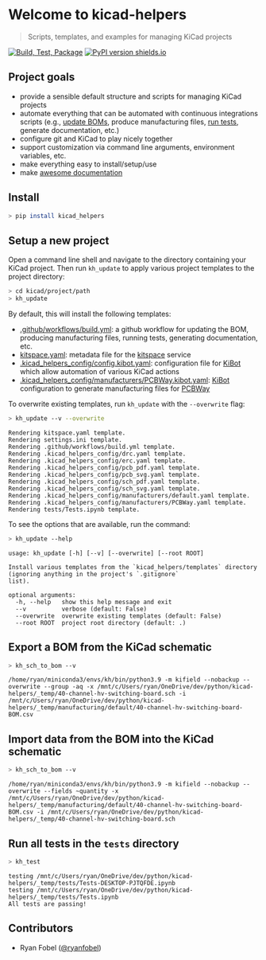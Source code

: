 # Welcome to kicad-helpers
> Scripts, templates, and examples for managing KiCad projects


[![Build, Test, Package](https://github.com/ryanfobel/kicad-helpers/actions/workflows/python-package.yml/badge.svg)](https://github.com/ryanfobel/kicad-helpers/actions/workflows/python-package.yml)
[![PyPI version shields.io](https://img.shields.io/pypi/v/kicad-helpers.svg)](https://pypi.python.org/pypi/kicad-helpers/)

## Project goals

* provide a sensible default structure and scripts for managing KiCad projects
* automate everything that can be automated with continuous integrations scripts (e.g., [update BOMs][update BOMs], produce manufacturing files, [run tests][run tests], generate documentation, etc.)
* configure git and KiCad to play nicely together
* support customization via command line arguments, environment variables, etc.
* make everything easy to install/setup/use
* make [awesome documentation](https://ryanfobel.github.io/kicad-helpers/)

[update BOMs]: https://ryanfobel.github.io/kicad-helpers/#Export-a-BOM-from-the-KiCad-schematic
[run tests]: https://ryanfobel.github.io/kicad-helpers/#Run-all-tests-in-the-tests-directory

## Install

```sh
> pip install kicad_helpers
```

## Setup a new project

Open a command line shell and navigate to the directory containing your KiCad project. Then run `kh_update` to apply various project templates to the project directory:

```sh
> cd kicad/project/path
> kh_update
```

By default, this will install the following templates:
* [.github/workflows/build.yml](https://github.com/ryanfobel/kicad-helpers/blob/main/kicad_helpers/templates/.github/workflows/build.yml): a github workflow for updating the BOM, producing manufacturing files, running tests, generating documentation, etc.
* [kitspace.yaml](https://github.com/ryanfobel/kicad-helpers/blob/main/kicad_helpers/templates/kitspace.yaml): metadata file for the [kitspace](https://kitspace.org/) service
* [.kicad_helpers_config/config.kibot.yaml](https://github.com/ryanfobel/kicad-helpers/blob/main/kicad_helpers/templates/.kicad_helpers_config/config.kibot.yaml): configuration file for [KiBot](https://github.com/INTI-CMNB/KiBot) which allow automation of various KiCad actions
* [.kicad_helpers_config/manufacturers/PCBWay.kibot.yaml](https://github.com/ryanfobel/kicad-helpers/blob/main/kicad_helpers/templates/.kicad_helpers_config/manufacturers/PCBWay.kibot.yaml): [KiBot](https://github.com/INTI-CMNB/KiBot) configuration to generate manufacturing files for [PCBWay](https://www.pcbway.com/)


To overwrite existing templates, run `kh_update` with the `--overwrite` flag:

```sh
> kh_update --v --overwrite
```

    Rendering kitspace.yaml template.
    Rendering settings.ini template.
    Rendering .github/workflows/build.yml template.
    Rendering .kicad_helpers_config/drc.yaml template.
    Rendering .kicad_helpers_config/erc.yaml template.
    Rendering .kicad_helpers_config/pcb_pdf.yaml template.
    Rendering .kicad_helpers_config/pcb_svg.yaml template.
    Rendering .kicad_helpers_config/sch_pdf.yaml template.
    Rendering .kicad_helpers_config/sch_svg.yaml template.
    Rendering .kicad_helpers_config/manufacturers/default.yaml template.
    Rendering .kicad_helpers_config/manufacturers/PCBWay.yaml template.
    Rendering tests/Tests.ipynb template.
    


To see the options that are available, run the command:

```sh
> kh_update --help
```

    usage: kh_update [-h] [--v] [--overwrite] [--root ROOT]
    
    Install various templates from the `kicad_helpers/templates` directory (ignoring anything in the project's `.gitignore`
    list).
    
    optional arguments:
      -h, --help   show this help message and exit
      --v          verbose (default: False)
      --overwrite  overwrite existing templates (default: False)
      --root ROOT  project root directory (default: .)
    


## Export a BOM from the KiCad schematic

```sh
> kh_sch_to_bom --v
```

    /home/ryan/miniconda3/envs/kh/bin/python3.9 -m kifield --nobackup --overwrite --group -aq -x /mnt/c/Users/ryan/OneDrive/dev/python/kicad-helpers/_temp/40-channel-hv-switching-board.sch -i /mnt/c/Users/ryan/OneDrive/dev/python/kicad-helpers/_temp/manufacturing/default/40-channel-hv-switching-board-BOM.csv
    
    


## Import data from the BOM into the KiCad schematic

```sh
> kh_sch_to_bom --v
```

    /home/ryan/miniconda3/envs/kh/bin/python3.9 -m kifield --nobackup --overwrite --fields ~quantity -x /mnt/c/Users/ryan/OneDrive/dev/python/kicad-helpers/_temp/manufacturing/default/40-channel-hv-switching-board-BOM.csv -i /mnt/c/Users/ryan/OneDrive/dev/python/kicad-helpers/_temp/40-channel-hv-switching-board.sch
    
    


## Run all tests in the `tests` directory

```sh
> kh_test
```

    testing /mnt/c/Users/ryan/OneDrive/dev/python/kicad-helpers/_temp/tests/Tests-DESKTOP-PJTQFDE.ipynb
    testing /mnt/c/Users/ryan/OneDrive/dev/python/kicad-helpers/_temp/tests/Tests.ipynb
    All tests are passing!
    


## Contributors

* Ryan Fobel ([@ryanfobel](https://github.com/ryanfobel))
